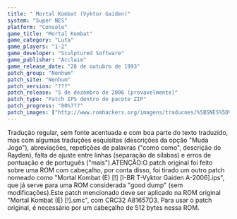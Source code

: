 ```yaml
---
title: " Mortal Kombat (Vyktor Gaiden)"
system: "Super NES"
platform: "Console"
game_title: "Mortal Kombat"
game_category: "Luta"
game_players: "1-2"
game_developer: "Sculptured Software"
game_publisher: "Acclaim"
game_release_date: "28 de outubro de 1993"
patch_group: "Nenhum"
patch_site: "Nenhum"
patch_version: "???"
patch_release: "5 de dezembro de 2006 (provavelmente)"
patch_type: "Patch IPS dentro de pacote ZIP"
patch_progress: "80%???"
patch_images: ["http://www.romhackers.org/imagens/traducoes/%5BSNES%5D%20Mortal%20Kombat%20-%20Vyktor%20Gaiden%20-%201.png","http://www.romhackers.org/imagens/traducoes/%5BSNES%5D%20Mortal%20Kombat%20-%20Vyktor%20Gaiden%20-%202.png","http://www.romhackers.org/imagens/traducoes/%5BSNES%5D%20Mortal%20Kombat%20-%20Vyktor%20Gaiden%20-%203.png"]
---
```

Tradução regular, sem fonte acentuada e com boa parte do texto traduzido, mas com algumas traduções esquisitas (descrições da opção "Muda Jogo"), abreviações, repetições de palavras ("como como", descrição do Rayden), falta de ajuste entre linhas (separação de sílabas) e erros de pontuação e de português ("mais").ATENÇÃO:O patch original foi feito sobre uma ROM com cabeçalho, por conta disso, foi tirado um outro patch nomeado como "Mortal Kombat (E) [!] [I-BR T-Vyktor Gaiden A-2006].ips", que já serve para uma ROM considerada "good dump" (sem modificações).Este patch mencionado deve ser aplicado na ROM original "Mortal Kombat (E) [!].smc", com CRC32 A81657D3. Para usar o patch original, é necessário por um cabeçalho de 512 bytes nessa ROM.